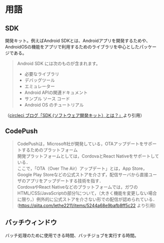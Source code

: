 # 用語
## SDK
開発キット。例えばAndroid SDKとは、Androidアプリを開発するためや、AndroidOSの機能をアプリで利用するためのライブラリを中心としたパッケージである。
>Android SDK には次のものが含まれます。
>- 必要なライブラリ
>- デバッグツール
>- エミュレーター
>- Android APIの関連ドキュメント
>- サンプル ソース コード
>- Android OS のチュートリアル

（[circleci ブログ「SDK (ソフトウェア開発キット）とは？」](https://circleci.com/ja/blog/what-is-sdk/)より引用）


## CodePush
> CodePushは，Microsoft社が開発している，OTAアップデートをサポートするためのプラットフォーム<br>
> 開発プラットフォームとしては，CordovaとReact Nativeをサポートしている．<br>
> ここで，「OTA（Over The Air）アップデート」とは，App Store，Google Play Storeなどの公式ストアを介さず，配信サーバから直接ユーザのアプリをアップデートする技術を指す．<br>
> CordovaやReact Nativeなどのプラットフォームでは，ガワのHTML/CSS/JavaScriptの部分1について，（大きく機能を変更しない場合に限り，）例外的に公式ストアを介さない形での配信が認められている．<br>
(https://qiita.com/lethe2211/items/5244a68e9bafb8ff5c22 より引用)

## バッチウィンドウ
バッチ処理のために使用できる時間、バッチジョブを実行する時間。

